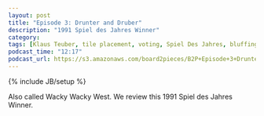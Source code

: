 ```yaml
---
layout: post
title: "Episode 3: Drunter and Druber"
description: "1991 Spiel des Jahres Winner"
category: 
tags: [Klaus Teuber, tile placement, voting, Spiel Des Jahres, bluffing]
podcast_time: "12:17"
podcast_url: https://s3.amazonaws.com/board2pieces/B2P+Episode+3+Drunter+and+Druber.mp3
---
```

{% include JB/setup %}

Also called Wacky Wacky West. We review this 1991 Spiel des Jahres Winner.
